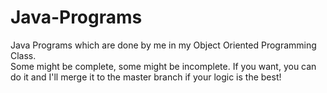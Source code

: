 # Java-Programs
Java Programs which are done by me in my Object Oriented Programming Class.<br>
Some might be complete, some might be incomplete. If you want, you can do it and I'll merge it to the master branch if your logic is the best!
